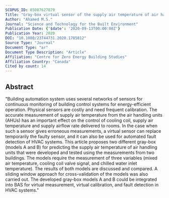 ```yaml
---
SCOPUS_ID: 85087627879
Title: "Gray-box virtual sensor of the supply air temperature of air handling units"
Author: "Ahamed M.S."
Journal: "Science and Technology for the Built Environment"
Publication Date: {'$date': '2020-09-13T00:00:00Z'}
Publication Year: 2020
DOI: "10.1080/23744731.2020.1785812"
Source Type: "Journal"
Document Type: "ar"
Document Type Description: "Article"
Affiliation: "Centre for Zero Energy Building Studies"
Affiliation Country: "Canada"
Cited by count: 14
---
```


## Abstract
"Building automation system uses several networks of sensors for continuous monitoring of building control systems for energy-efficient operation. Physical sensors are costly and need frequent calibration. The accurate measurement of supply air temperature from the air handling units (AHUs) has an important effect on the control of cooling coil, supply air temperature and supply airflow rate delivered to rooms. In the case when such a sensor gives erroneous measurements, a virtual sensor can replace temporarily the faulty sensor, and it can also be used for automated fault detection of HVAC systems. This article proposes two different gray-box (models A and B) for predicting the supply air temperature of air handling units that were developed and tested using the measurements from two buildings. The models require the measurement of three variables (mixed air temperature, cooling coil valve signal, and chilled water inlet temperature). The results of both models are discussed and compared. A sliding window approach for cross-validation of the models was also carried out. The developed gray-box models A and B could be integrated into BAS for virtual measurement, virtual calibration, and fault detection in HVAC systems."
